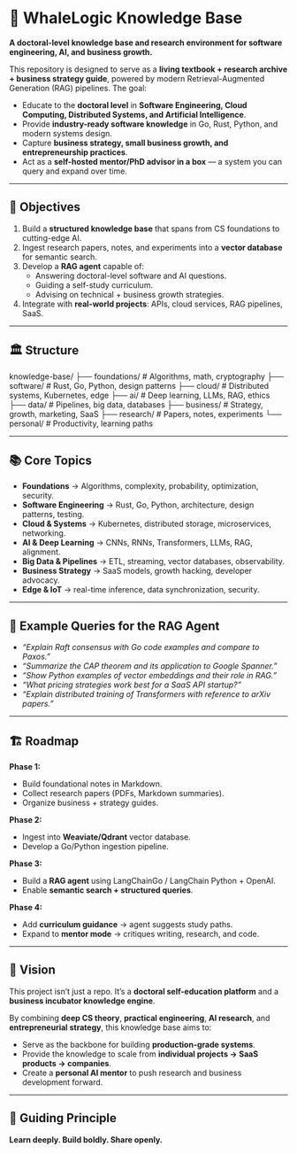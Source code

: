 # 🐋 WhaleLogic Knowledge Base

**A doctoral-level knowledge base and research environment for software engineering, AI, and business growth.**

This repository is designed to serve as a **living textbook + research archive + business strategy guide**, powered by modern Retrieval-Augmented Generation (RAG) pipelines. The goal:  
- Educate to the **doctoral level** in **Software Engineering, Cloud Computing, Distributed Systems, and Artificial Intelligence**.  
- Provide **industry-ready software knowledge** in Go, Rust, Python, and modern systems design.  
- Capture **business strategy, small business growth, and entrepreneurship practices**.  
- Act as a **self-hosted mentor/PhD advisor in a box** — a system you can query and expand over time.  

---

## 🎯 Objectives
1. Build a **structured knowledge base** that spans from CS foundations to cutting-edge AI.  
2. Ingest research papers, notes, and experiments into a **vector database** for semantic search.  
3. Develop a **RAG agent** capable of:  
   - Answering doctoral-level software and AI questions.  
   - Guiding a self-study curriculum.  
   - Advising on technical + business growth strategies.  
4. Integrate with **real-world projects**: APIs, cloud services, RAG pipelines, SaaS.  

---

## 🏛 Structure

knowledge-base/
├── foundations/ # Algorithms, math, cryptography
├── software/ # Rust, Go, Python, design patterns
├── cloud/ # Distributed systems, Kubernetes, edge
├── ai/ # Deep learning, LLMs, RAG, ethics
├── data/ # Pipelines, big data, databases
├── business/ # Strategy, growth, marketing, SaaS
├── research/ # Papers, notes, experiments
└── personal/ # Productivity, learning paths


---

## 📚 Core Topics

- **Foundations** → Algorithms, complexity, probability, optimization, security.  
- **Software Engineering** → Rust, Go, Python, architecture, design patterns, testing.  
- **Cloud & Systems** → Kubernetes, distributed storage, microservices, networking.  
- **AI & Deep Learning** → CNNs, RNNs, Transformers, LLMs, RAG, alignment.  
- **Big Data & Pipelines** → ETL, streaming, vector databases, observability.  
- **Business Strategy** → SaaS models, growth hacking, developer advocacy.  
- **Edge & IoT** → real-time inference, data synchronization, security.  

---

## 🧠 Example Queries for the RAG Agent
- *“Explain Raft consensus with Go code examples and compare to Paxos.”*  
- *“Summarize the CAP theorem and its application to Google Spanner.”*  
- *“Show Python examples of vector embeddings and their role in RAG.”*  
- *“What pricing strategies work best for a SaaS API startup?”*  
- *“Explain distributed training of Transformers with reference to arXiv papers.”*  

---

## 🏗 Roadmap

**Phase 1:**  
- Build foundational notes in Markdown.  
- Collect research papers (PDFs, Markdown summaries).  
- Organize business + strategy guides.  

**Phase 2:**  
- Ingest into **Weaviate/Qdrant** vector database.  
- Develop a Go/Python ingestion pipeline.  

**Phase 3:**  
- Build a **RAG agent** using LangChainGo / LangChain Python + OpenAI.  
- Enable **semantic search + structured queries**.  

**Phase 4:**  
- Add **curriculum guidance** → agent suggests study paths.  
- Expand to **mentor mode** → critiques writing, research, and code.  

---

## 🚀 Vision

This project isn’t just a repo. It’s a **doctoral self-education platform** and a **business incubator knowledge engine**.  

By combining **deep CS theory**, **practical engineering**, **AI research**, and **entrepreneurial strategy**, this knowledge base aims to:  

- Serve as the backbone for building **production-grade systems**.  
- Provide the knowledge to scale from **individual projects → SaaS products → companies**.  
- Create a **personal AI mentor** to push research and business development forward.  

---

## 🔑 Guiding Principle
**Learn deeply. Build boldly. Share openly.**  

